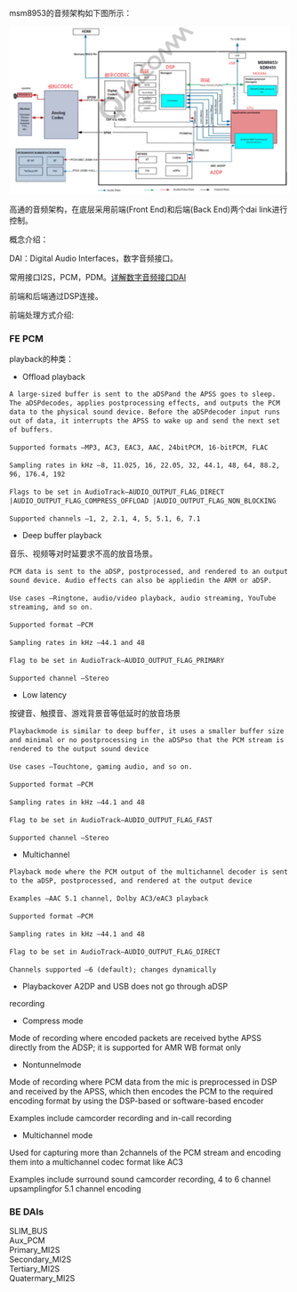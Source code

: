 msm8953的音频架构如下图所示：

![pic](../pic/arch_c.png)

高通的音频架构，在底层采用前端(Front End)和后端(Back End)两个dai link进行控制。

概念介绍：

DAI：Digital Audio Interfaces，数字音频接口。

常用接口I2S，PCM，PDM。[详解数字音频接口DAI](https://blog.csdn.net/fengfeng0328/article/details/83046175)


前端和后端通过DSP连接。

前端处理方式介绍:

### FE PCM

playback的种类：  

* Offload playback

```
A large-sized buffer is sent to the aDSPand the APSS goes to sleep. The aDSPdecodes, applies postprocessing effects, and outputs the PCM data to the physical sound device. Before the aDSPdecoder input runs out of data, it interrupts the APSS to wake up and send the next set of buffers.

Supported formats –MP3, AC3, EAC3, AAC, 24bitPCM, 16-bitPCM, FLAC

Sampling rates in kHz –8, 11.025, 16, 22.05, 32, 44.1, 48, 64, 88.2, 96, 176.4, 192

Flags to be set in AudioTrack–AUDIO_OUTPUT_FLAG_DIRECT |AUDIO_OUTPUT_FLAG_COMPRESS_OFFLOAD |AUDIO_OUTPUT_FLAG_NON_BLOCKING

Supported channels –1, 2, 2.1, 4, 5, 5.1, 6, 7.1

```

* Deep buffer playback

音乐、视频等对时延要求不高的放音场景。

```
PCM data is sent to the aDSP, postprocessed, and rendered to an output sound device. Audio effects can also be appliedin the ARM or aDSP.

Use cases –Ringtone, audio/video playback, audio streaming, YouTube streaming, and so on.

Supported format –PCM

Sampling rates in kHz –44.1 and 48

Flag to be set in AudioTrack–AUDIO_OUTPUT_FLAG_PRIMARY

Supported channel –Stereo

```

* Low latency

按键音、触摸音、游戏背景音等低延时的放音场景

```
Playbackmode is similar to deep buffer, it uses a smaller buffer size and minimal or no postprocessing in the aDSPso that the PCM stream is rendered to the output sound device

Use cases –Touchtone, gaming audio, and so on.

Supported format –PCM

Sampling rates in kHz –44.1 and 48

Flag to be set in AudioTrack–AUDIO_OUTPUT_FLAG_FAST

Supported channel –Stereo
```


* Multichannel

```
Playback mode where the PCM output of the multichannel decoder is sent to the aDSP, postprocessed, and rendered at the output device

Examples –AAC 5.1 channel, Dolby AC3/eAC3 playback

Supported format –PCM

Sampling rates in kHz –44.1 and 48

Flag to be set in AudioTrack–AUDIO_OUTPUT_FLAG_DIRECT

Channels supported –6 (default); changes dynamically
```

* Playbackover A2DP and USB does not go through aDSP

recording

* Compress mode

Mode of recording where encoded packets are received bythe APSS directly from the ADSP; it is supported for AMR WB format only

* Nontunnelmode

Mode of recording where PCM data from the mic is preprocessed in DSP and received by the APSS, which then encodes the PCM to the required encoding format by using the DSP-based or software-based encoder

Examples include camcorder recording and in-call recording

* Multichannel mode

Used for capturing more than 2channels of the PCM stream and encoding them into a multichannel codec format like AC3

Examples include surround sound camcorder recording, 4 to 6 channel upsamplingfor 5.1 channel encoding

### BE DAIs

SLIM_BUS  
Aux_PCM  
Primary_MI2S  
Secondary_MI2S  
Tertiary_MI2S  
Quatermary_MI2S  
